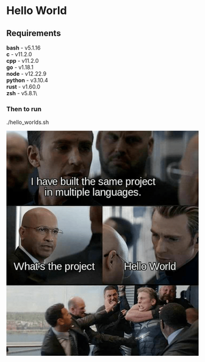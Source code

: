 # Hello World

## Requirements
**bash** - v5.1.16\
**c** - v11.2.0\
**cpp** - v11.2.0\
**go** - v1.18.1\
**node** - v12.22.9\
**python** -  v3.10.4\
**rust** - v1.60.0\
**zsh** - v5.8.1\

### Then to run
./hello_worlds.sh

![image info](./hello_world.png)
